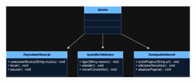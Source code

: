 
![Diagrama UML](https://github.com/dnliraa/Modelando-o-iPhone-com-UML-Fun-es-de-M-sicas-Chamadas-e-Internet/blob/main/UML/iphone.drawio%20(1).png)
